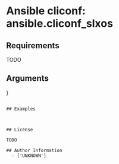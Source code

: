 # Ansible cliconf: ansible.cliconf_slxos





## Requirements

TODO

## Arguments

}
```

## Examples



## License

TODO

## Author Information
  - ['UNKNOWN']
